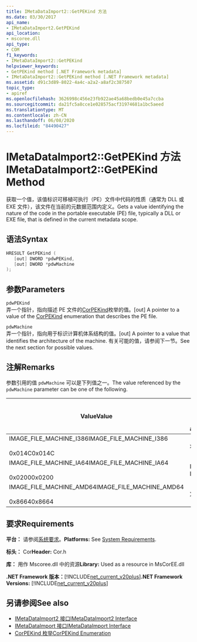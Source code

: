 ```yaml
---
title: IMetaDataImport2::GetPEKind 方法
ms.date: 03/30/2017
api_name:
- IMetaDataImport2.GetPEKind
api_location:
- mscoree.dll
api_type:
- COM
f1_keywords:
- IMetaDataImport2::GetPEKind
helpviewer_keywords:
- GetPEKind method [.NET Framework metadata]
- IMetaDataImport2::GetPEKind method [.NET Framework metadata]
ms.assetid: d91c3d89-8022-4a4c-a2a2-a8af2c387507
topic_type:
- apiref
ms.openlocfilehash: 3626998c456e23fb922ae45a68bedb0e45a7ccba
ms.sourcegitcommit: da21fc5a8cce1e028575acf31974681a1bc5aeed
ms.translationtype: MT
ms.contentlocale: zh-CN
ms.lasthandoff: 06/08/2020
ms.locfileid: "84490427"
---
```

# <a name="imetadataimport2getpekind-method"></a><span data-ttu-id="94589-102">IMetaDataImport2::GetPEKind 方法</span><span class="sxs-lookup"><span data-stu-id="94589-102">IMetaDataImport2::GetPEKind Method</span></span>
<span data-ttu-id="94589-103">获取一个值，该值标识可移植可执行（PE）文件中代码的性质（通常为 DLL 或 EXE 文件），该文件在当前的元数据范围内定义。</span><span class="sxs-lookup"><span data-stu-id="94589-103">Gets a value identifying the nature of the code in the portable executable (PE) file, typically a DLL or EXE file, that is defined in the current metadata scope.</span></span>  
  
## <a name="syntax"></a><span data-ttu-id="94589-104">语法</span><span class="sxs-lookup"><span data-stu-id="94589-104">Syntax</span></span>  
  
```cpp  
HRESULT GetPEKind (  
   [out] DWORD *pdwPEKind,  
   [out] DWORD *pdwMachine  
);  
```  
  
## <a name="parameters"></a><span data-ttu-id="94589-105">参数</span><span class="sxs-lookup"><span data-stu-id="94589-105">Parameters</span></span>  
 `pdwPEKind`  
 <span data-ttu-id="94589-106">弄一个指针，指向描述 PE 文件的[CorPEKind](corpekind-enumeration.md)枚举的值。</span><span class="sxs-lookup"><span data-stu-id="94589-106">[out] A pointer to a value of the [CorPEKind](corpekind-enumeration.md) enumeration that describes the PE file.</span></span>  
  
 `pdwMachine`  
 <span data-ttu-id="94589-107">弄一个指针，指向用于标识计算机体系结构的值。</span><span class="sxs-lookup"><span data-stu-id="94589-107">[out] A pointer to a value that identifies the architecture of the machine.</span></span> <span data-ttu-id="94589-108">有关可能的值，请参阅下一节。</span><span class="sxs-lookup"><span data-stu-id="94589-108">See the next section for possible values.</span></span>  
  
## <a name="remarks"></a><span data-ttu-id="94589-109">注解</span><span class="sxs-lookup"><span data-stu-id="94589-109">Remarks</span></span>  
 <span data-ttu-id="94589-110">参数引用的值 `pdwMachine` 可以是下列值之一。</span><span class="sxs-lookup"><span data-stu-id="94589-110">The value referenced by the `pdwMachine` parameter can be one of the following.</span></span>  
  
|<span data-ttu-id="94589-111">Value</span><span class="sxs-lookup"><span data-stu-id="94589-111">Value</span></span>|<span data-ttu-id="94589-112">计算机体系结构</span><span class="sxs-lookup"><span data-stu-id="94589-112">Machine architecture</span></span>|  
|-----------|--------------------------|  
|<span data-ttu-id="94589-113">IMAGE_FILE_MACHINE_I386</span><span class="sxs-lookup"><span data-stu-id="94589-113">IMAGE_FILE_MACHINE_I386</span></span><br /><br /> <span data-ttu-id="94589-114">0x014C</span><span class="sxs-lookup"><span data-stu-id="94589-114">0x014C</span></span>|<span data-ttu-id="94589-115">x86</span><span class="sxs-lookup"><span data-stu-id="94589-115">x86</span></span>|  
|<span data-ttu-id="94589-116">IMAGE_FILE_MACHINE_IA64</span><span class="sxs-lookup"><span data-stu-id="94589-116">IMAGE_FILE_MACHINE_IA64</span></span><br /><br /> <span data-ttu-id="94589-117">0x0200</span><span class="sxs-lookup"><span data-stu-id="94589-117">0x0200</span></span>|<span data-ttu-id="94589-118">Intel IPF</span><span class="sxs-lookup"><span data-stu-id="94589-118">Intel IPF</span></span>|  
|<span data-ttu-id="94589-119">IMAGE_FILE_MACHINE_AMD64</span><span class="sxs-lookup"><span data-stu-id="94589-119">IMAGE_FILE_MACHINE_AMD64</span></span><br /><br /> <span data-ttu-id="94589-120">0x8664</span><span class="sxs-lookup"><span data-stu-id="94589-120">0x8664</span></span>|<span data-ttu-id="94589-121">X64</span><span class="sxs-lookup"><span data-stu-id="94589-121">x64</span></span>|  
  
## <a name="requirements"></a><span data-ttu-id="94589-122">要求</span><span class="sxs-lookup"><span data-stu-id="94589-122">Requirements</span></span>  
 <span data-ttu-id="94589-123">**平台：** 请参阅[系统要求](../../get-started/system-requirements.md)。</span><span class="sxs-lookup"><span data-stu-id="94589-123">**Platforms:** See [System Requirements](../../get-started/system-requirements.md).</span></span>  
  
 <span data-ttu-id="94589-124">**标头：** Cor</span><span class="sxs-lookup"><span data-stu-id="94589-124">**Header:** Cor.h</span></span>  
  
 <span data-ttu-id="94589-125">**库：** 用作 Mscoree.dll 中的资源</span><span class="sxs-lookup"><span data-stu-id="94589-125">**Library:** Used as a resource in MsCorEE.dll</span></span>  
  
 <span data-ttu-id="94589-126">**.NET Framework 版本：**[!INCLUDE[net_current_v20plus](../../../../includes/net-current-v20plus-md.md)]</span><span class="sxs-lookup"><span data-stu-id="94589-126">**.NET Framework Versions:** [!INCLUDE[net_current_v20plus](../../../../includes/net-current-v20plus-md.md)]</span></span>  
  
## <a name="see-also"></a><span data-ttu-id="94589-127">另请参阅</span><span class="sxs-lookup"><span data-stu-id="94589-127">See also</span></span>

- [<span data-ttu-id="94589-128">IMetaDataImport2 接口</span><span class="sxs-lookup"><span data-stu-id="94589-128">IMetaDataImport2 Interface</span></span>](imetadataimport2-interface.md)
- [<span data-ttu-id="94589-129">IMetaDataImport 接口</span><span class="sxs-lookup"><span data-stu-id="94589-129">IMetaDataImport Interface</span></span>](imetadataimport-interface.md)
- [<span data-ttu-id="94589-130">CorPEKind 枚举</span><span class="sxs-lookup"><span data-stu-id="94589-130">CorPEKind Enumeration</span></span>](corpekind-enumeration.md)
